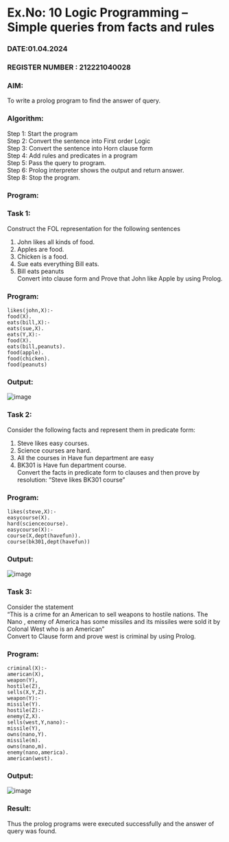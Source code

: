 # Ex.No: 10  Logic Programming –  Simple queries from facts and rules
### DATE:01.04.2024                                                                          
### REGISTER NUMBER : 212221040028
### AIM: 
To write a prolog program to find the answer of query. 
###  Algorithm:
 Step 1: Start the program <br> 
 Step 2: Convert the sentence into First order Logic  <br> 
 Step 3:  Convert the sentence into Horn clause form  <br> 
 Step 4: Add rules and predicates in a program   <br> 
 Step 5:  Pass the query to program. <br> 
 Step 6: Prolog interpreter shows the output and return answer. <br> 
 Step 8:  Stop the program.
### Program:
### Task 1:
Construct the FOL representation for the following sentences <br> 
1.	John likes all kinds of food.  <br> 
2.	Apples are food.  <br> 
3.	Chicken is a food.  <br> 
4.	Sue eats everything Bill eats. <br> 
5.	 Bill eats peanuts  <br> 
   Convert into clause form and Prove that John like Apple by using Prolog. <br> 
### Program:
```
likes(john,X):-
food(X). 
eats(bill,X):-
eats(sue,X). 
eats(Y,X):-
food(X).
eats(bill,peanuts). 
food(apple). 
food(chicken). 
food(peanuts)
```


### Output:
![image](https://github.com/Gopika-5/AI_Lab_2023-24/assets/147976522/939cc193-25c2-4cce-808a-bd0bb26dd1ab)


### Task 2:
Consider the following facts and represent them in predicate form: <br>              
1.	Steve likes easy courses. <br> 
2.	Science courses are hard. <br> 
3. All the courses in Have fun department are easy <br> 
4. BK301 is Have fun department course.<br> 
Convert the facts in predicate form to clauses and then prove by resolution: “Steve likes BK301 course”<br> 

### Program:
```
likes(steve,X):-
easycourse(X). 
hard(sciencecourse). 
easycourse(X):-
course(X,dept(havefun)). 
course(bk301,dept(havefun))
```


### Output:
![image](https://github.com/Gopika-5/AI_Lab_2023-24/assets/147976522/1b6e5205-727a-4838-8475-bcde5ed2c005)


### Task 3:
Consider the statement <br> 
“This is a crime for an American to sell weapons to hostile nations. The Nano , enemy of America has some missiles and its missiles were sold it by Colonal West who is an American” <br> 
Convert to Clause form and prove west is criminal by using Prolog.<br> 
### Program:
```
criminal(X):-
american(X), 
weapon(Y), 
hostile(Z), 
sells(X,Y,Z). 
weapon(Y):-
missile(Y). 
hostile(Z):-
enemy(Z,X). 
sells(west,Y,nano):-
missile(Y), 
owns(nano,Y). 
missile(m).
owns(nano,m). 
enemy(nano,america). 
american(west).
```

### Output:
![image](https://github.com/Gopika-5/AI_Lab_2023-24/assets/147976522/68fdd54d-4201-4bbd-abdb-216a4e925777)


### Result:
Thus the prolog programs were executed successfully and the answer of query was found.
